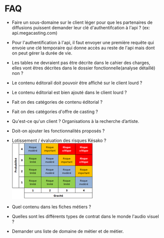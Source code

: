 # FAQ

- Faire un sous-domaine sur le client léger pour que les partenaires de diffusions puissent demander leur clé d'authentifcation à l'api ? (ex: api.megacasting.com)

- Pour l'authentification à l'api, il faut envoyer une première requête qui envoie une clé temporaire qui donne accès au reste de l'api mais dont on peut gérer la durée de vie.

- Les tables ne devraient pas être décrite dans le cahier des charges, elles vont êtres décrites dans le dossier fonctionnelle(analyse détaillé) non ?

- Le contenu éditorail doit pouvoir être affiché sur le client lourd ?

- Le contenu éditorial est bien ajouté dans le client lourd ?

- Fait on des catégories de contenu éditorial ?

- Fait on des catégories d'offre de casting ?

- Qu'est-ce qu'un client ? Organisations à la recherche d’artiste.

- Doit-on ajouter les fonctionnalités proposés ?

- Lotissement / évaluation des risques Késako ?
    ![Image 001](./src/img/risque.png)
- Quel contenu dans les fiches métiers ?

- Quelles sont les différents types de contrat dans le monde l'audio visuel ?

- Demander uns liste de domaine de métier et de métier.